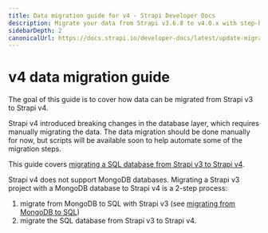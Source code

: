 ```yaml
---
title: Data migration guide for v4 - Strapi Developer Docs
description: Migrate your data from Strapi v3.6.8 to v4.0.x with step-by-step instructions
sidebarDepth: 2
canonicalUrl: https://docs.strapi.io/developer-docs/latest/update-migration-guides/migration-guides/v4/data-migration.html
---
```


# v4 data migration guide

The goal of this guide is to cover how data can be migrated from Strapi v3 to Strapi v4.

Strapi v4 introduced breaking changes in the database layer, which requires manually migrating the data. The data migration should be done manually for now, but scripts will be available soon to help automate some of the migration steps.

This guide covers [migrating a SQL database from Strapi v3 to Strapi v4](/developer-docs/latest/update-migration-guides/migration-guides/v4/data/sql.md).

Strapi v4 does not support MongoDB databases. Migrating a Strapi v3 project with a MongoDB database to Strapi v4 is a 2-step process:

1. migrate from MongoDB to SQL with Strapi v3 (see [migrating from MongoDB to SQL](/developer-docs/latest/update-migration-guides/migration-guides/v4/data/mongo.md))
2. migrate the SQL database from Strapi v3 to Strapi v4.

